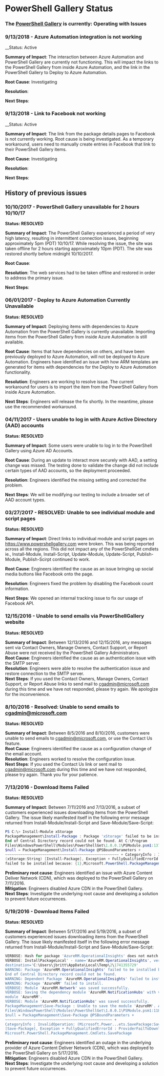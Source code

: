 

PowerShell Gallery Status
=========================
### The [PowerShell Gallery](https://powershellgallery.com) is currently:  __Operating with Issues__

### 9/13/2018 - Azure Automation integration is not working

__Status: Active

__Summary of Impact__: The interaction between Azure Automation and PowerShell Gallery are currently not functioning. This will impact the links to the PowerShell Gallery from inside Azure Automation, and the link in the PowerShell Gallery to Deploy to Azure Automation. 

__Root Cause__: Investigating

__Resolution__: 

__Next Steps__: 


### 9/13/2018 - Link to Facebook not working

__Status: Active

__Summary of Impact__: The link from the package details pages to Facebook is not currently working. Root cause is being investigated. As a temporary workaround, users need to manually create entries in Facebook that link to their PowerShell Gallery items.

__Root Cause__: Investigating

__Resolution__: 

__Next Steps__: 


## History of previous issues

### 10/10/2017 - PowerShell Gallery unavailable for 2 hours 10/10/17

__Status: RESOLVED__

__Summary of Impact__: The PowerShell Gallery experienced a period of very high latency, resulting in intermittent connection issues, beginning approximately 5pm (PDT) 10/10/17. While resolving the issue, the site was taken offline for 2 hours starting approximately 10pm (PDT). The site was restored shortly before midnight 10/10/2017. 
 
__Root Cause__: 

__Resolution__: The web services had to be taken offline and restored in order to address the primary issue. 

__Next Steps__: 

### 06/01/2017 - Deploy to Azure Automation Currently Unavailable

__Status: RESOLVED__

__Summary of Impact__: Deploying items with dependencies to Azure Automation from the PowerShell Gallery is currently unavailable.  Importing items from the PowerShell Gallery from inside Azure Automation is still available.  
 
__Root Cause__: Items that have dependencies on others, and have been previously deployed to Azure Automation, will not be deployed to Azure Automation. Engineers have identified an issue with how ARM templates are generated for items with dependencies for the Deploy to Azure Automation functionality.

__Resolution__: Engineers are working to resolve issue.  The current workaround for users is to import the item from the PowerShell Gallery from inside Azure Automation. 

__Next Steps__: Engineers will release the fix shortly.  In the meantime, please use the recommended workaround. 


### 04/11/2017 - Users unable to log in with Azure Active Directory (AAD) accounts

__Status: RESOLVED__

__Summary of Impact__: Some users were unable to log in to the PowerShell Gallery using Azure AD Accounts. 
 
__Root Cause__: During an update to interact more securely with AAD, a setting change was missed. 
The testing done to validate the change did not include certain types of AAD accounts, so the deployment proceeded.

__Resolution__: Engineers identified the missing setting and corrected the problem. 

__Next Steps__: We will be modifying our testing to include a broader set of AAD account types.

### 03/27/2017 - RESOLVED: Unable to see individual module and script pages

__Status: RESOLVED__

__Summary of Impact__: Direct links to individual module and script pages on https://www.powershellgallery.com were broken. This was being reported across all the regions. This did not impact any of the PowerShellGet cmdlets ie., Install-Module, Install-Script, Update-Module, Update-Script, Publish-Module, Publish-Scirpt continued to work.

__Root Cause__: Engineers identified the cause as an issue bringing up social media buttons like Facebook onto the page.  

__Resolution__: Engineers fixed the problem by disabling the Facebook count information.

__Next Steps__: We opened an internal tracking issue to fix our usage of Facebook API.

### 12/15/2016 - Unable to send emails via PowerShellGallery website

__Status: RESOLVED__

__Summary of Impact__: Between 12/13/2016 and 12/15/2016, any messages sent via Contact Owners, Manage Owners, Contact Support, or Report Abuse were not received by the PowerShell Gallery Administrators.  
__Root Cause__: Engineers identified the cause as an authentication issue with the SMTP server.  
__Resolution__: Engineers were able to resolve the authentication issue and restore connection to the SMTP server.  
__Next Steps__: If you used the Contact Owners, Manage Owners, Contact Support, or Report Abuse links to send mail to cgadmin@microsoft.com during this time and we have not responded, please try again. We apologize for the inconvenience.  



### 8/10/2016 - Resolved: Unable to send emails to cgadmin@microsoft.com

__Status: RESOLVED__

__Summary of Impact__: Between 8/5/2016 and 8/10/2016, customers were unable to send emails to cgadmin@microsoft.com, or use the Contact Us feature.  
__Root Cause__: Engineers identified the cause as a configuration change of the email account.  
__Resolution__: Engineers worked to resolve the configuration issue.  
__Next Steps__: If you used the Contact Us link or sent mail to cgadmin@microsoft.com during this time and we have not responded, please try again. Thank you for your patience.



### 7/13/2016 - Download Items Failed

__Status: RESOLVED__

__Summary of Impact__: Between 7/11/2016 and 7/13/2016, a subset of customers experienced issues downloading items from the PowerShell Gallery. The issue likely manifested itself in the following error message returned from Install-Module/Install-Script and Save-Module/Save-Script:

```powershell
PS C:\> Install-Module xStorage 
PackageManagement\Install-Package : Package 'xStorage' failed to be installed because: 
End of Central Directory record could not be found. At C:\Program 
Files\WindowsPowerShell\Modules\PowerShellGet\1.0.0.1\PSModule.psm1:1375 char:21 + ... 
$null = PackageManagement\Install-Package @PSBoundParameters + 
~~~~~~~~~~~~~~~~~~~~~~~~~~~~~~~~~~~~~~~~~~~~~~~~~~~~ + CategoryInfo : InvalidResult: 
(xStorage:String) [Install-Package], Exception + FullyQualifiedErrorId : Package '{0}' 
failed to be installed because: {1},Microsoft.PowerShell.PackageManagement.Cmdlets.InstallPackage 
```

__Preliminary root cause__: Engineers identified an issue with Azure Content Deliver Network (CDN), which was deployed to the PowerShell Gallery on 7/11/2016.  
__Mitigation__: Engineers disabled Azure CDN in the PowerShell Gallery.  
__Next Steps__: Investigate the underlying root cause and developing a solution to prevent future occurrences.


### 5/19/2016 - Download Items Failed

__Status: RESOLVED__

__Summary of Impact__: Between 5/17/2016 and 5/19/2016, a subset of customers experienced issues downloading items from the PowerShell Gallery. The issue likely manifested itself in the following error message returned from Install-Module/Install-Script and Save-Module/Save-Script:

```powershell
VERBOSE: Hash for package 'AzureRM.OperationalInsights' does not match hash provided from the server.
VERBOSE: InstallPackageLocal' - name='AzureRM.OperationalInsights', version='1.0.8',
destination='C:\Users\jbritt\AppData\Local\Temp\2\1741355729'
WARNING: Package 'AzureRM.OperationalInsights' failed to be installed because: 
End of Central Directory record could not be found. 
WARNING: Dependent Package 'AzureRM.OperationalInsights' failed to install. 
WARNING: Package 'AzureRM' failed to install. 
VERBOSE: Module 'AzureRM.Network' was saved successfully. 
VERBOSE: Saving the dependency module 'AzureRM.NotificationHubs' with version '1.0.8' for the 
module 'AzureRM'. 
VERBOSE: Module 'AzureRM.NotificationHubs' was saved successfully. 
PackageManagement\Save-Package : Unable to save the module 'AzureRM'. At C:\Program 
Files\WindowsPowerShell\Modules\PowerShellGet\1.0.0.1\PSModule.psm1:1187 char:21 + 
$null = PackageManagement\Save-Package @PSBoundParameters + 
~~~~~~~~~~~~~~~~~~~~~~~~~~~~~~~~~~~~~~~~~~~~~~~~~ + 
CategoryInfo : InvalidOperation: (Microsoft.Power...ets.SavePackage:SavePackage) 
[Save-Package], Exception + FullyQualifiedErrorId : ProviderFailToDownloadFile,
Microsoft.PowerShell.PackageManagement.Cmdlets.SavePackage 
```

__Preliminary root cause__: Engineers identified an outage in the underlying provider of Azure Content Deliver Network (CDN), which was deployed to the PowerShell Gallery on 5/17/2016.  
__Mitigation__: Engineers disabled Azure CDN in the PowerShell Gallery.  
__Next Steps__: Investigate the underlying root cause and developing a solution to prevent future occurrences.


